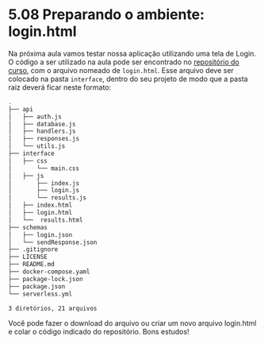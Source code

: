 # 5.08 Preparando o ambiente: login.html

Na próxima aula vamos testar nossa aplicação utilizando uma tela de Login. O código a ser utilizado na aula pode ser encontrado no [repositório do curso](https://github.com/alura-cursos/2753-serverless-node/blob/aula-5/interface/login.html), com o arquivo nomeado de `login.html`. Esse arquivo deve ser colocado na pasta `interface`, dentro do seu projeto de modo que a pasta raiz deverá ficar neste formato:

```sh
.
├── api
│   ├── auth.js
│   ├── database.js
│   ├── handlers.js
│   ├── responses.js
│   └── utils.js
├── interface
│   ├── css
│       └── main.css
│   ├── js
│       ├── index.js
│       ├── login.js
│       └── results.js
│   ├── index.html
│   ├── login.html
│   └──  results.html
├── schemas
│   ├── login.json
│   └── sendResponse.json
├── .gitignore
├── LICENSE
├── README.md
├── docker-compose.yaml
├── package-lock.json
├── package.json
└── serverless.yml

3 diretórios, 21 arquivos
```

Você pode fazer o download do arquivo ou criar um novo arquivo login.html e colar o código indicado do repositório. Bons estudos!